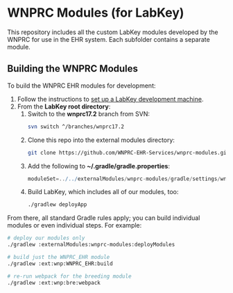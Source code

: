 # WNPRC Modules (for LabKey)

This repository includes all the custom LabKey modules developed by the WNPRC for use in the EHR system. Each subfolder contains a separate module.

## Building the WNPRC Modules

To build the WNPRC EHR modules for development:

  1. Follow the instructions to [set up a LabKey development machine](https://labkey.org/Documentation/wiki-page.view?name=devMachine).
  1. From the **LabKey root directory**:
      1. Switch to the **wnprc17.2** branch from SVN:
          ```bash
          svn switch ^/branches/wnprc17.2
          ```
      1. Clone this repo into the external modules directory:
          ```bash
          git clone https://github.com/WNPRC-EHR-Services/wnprc-modules.git externalModules/wnprc-modules
          ```
      1. Add the following to **~/.gradle/gradle.properties**:
          ```gradle
          moduleSet=../../externalModules/wnprc-modules/gradle/settings/wnprc
      1. Build LabKey, which includes all of our modules, too:
          ```bash
          ./gradlew deployApp
          ```
From there, all standard Gradle rules apply; you can build individual modules or even individual steps. For example:
```bash
# deploy our modules only
./gradlew :externalModules:wnprc-modules:deployModules

# build just the WNPRC_EHR module
./gradlew :ext:wnp:WNPRC_EHR:build

# re-run webpack for the breeding module
./gradlew :ext:wnp:bre:webpack

```